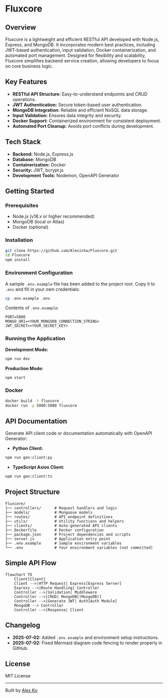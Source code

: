 # Fluxcore

## Overview

Fluxcore is a lightweight and efficient RESTful API developed with Node.js, Express, and MongoDB. It incorporates modern best practices, including JWT-based authentication, input validation, Docker containerization, and automated port management. Designed for flexibility and scalability, Fluxcore simplifies backend service creation, allowing developers to focus on core business logic.

## Key Features

* **RESTful API Structure:** Easy-to-understand endpoints and CRUD operations.
* **JWT Authentication:** Secure token-based user authentication.
* **MongoDB Integration:** Reliable and efficient NoSQL data storage.
* **Input Validation:** Ensures data integrity and security.
* **Docker Support:** Containerized environment for consistent deployment.
* **Automated Port Cleanup:** Avoids port conflicts during development.

## Tech Stack

* **Backend:** Node.js, Express.js
* **Database:** MongoDB
* **Containerization:** Docker
* **Security:** JWT, bcrypt.js
* **Development Tools:** Nodemon, OpenAPI Generator

## Getting Started

### Prerequisites

* Node.js (v18.x or higher recommended)
* MongoDB (local or Atlas)
* Docker (optional)

### Installation

```bash
git clone https://github.com/Alexintw/Fluxcore.git
cd Fluxcore
npm install
```

### Environment Configuration

A sample `.env.example` file has been added to the project root. Copy it to `.env` and fill in your own credentials:

```bash
cp .env.example .env
```

Contents of `.env.example`:

```env
PORT=5000
MONGO_URI=<YOUR_MONGODB_CONNECTION_STRING>
JWT_SECRET=<YOUR_SECRET_KEY>
```

### Running the Application

**Development Mode:**

```bash
npm run dev
```

**Production Mode:**

```bash
npm start
```

### Docker

```bash
docker build -t fluxcore .
docker run -p 5000:5000 fluxcore
```

## API Documentation

Generate API client code or documentation automatically with OpenAPI Generator:

* **Python Client:**

```bash
npm run gen:client:py
```

* **TypeScript Axios Client:**

```bash
npm run gen:client:ts
```

## Project Structure

```
Fluxcore/
├── controllers/      # Request handlers and logic
├── models/           # Mongoose models
├── routes/           # API endpoint definitions
├── utils/            # Utility functions and helpers
├── clients/          # Auto-generated API clients
├── Dockerfile        # Docker configuration
├── package.json      # Project dependencies and scripts
├── server.js         # Application entry point
├── .env.example      # Sample environment variables
└── .env              # Your environment variables (not committed)
```

## Simple API Flow

```mermaid
flowchart TD
    Client[Client]
    Client -->|HTTP Request| Express[Express Server]
    Express -->|Route Handling| Controller
    Controller -->|Validation| Middleware
    Controller -->|CRUD| MongoDB[(MongoDB)]
    Controller -->|Generate JWT| Auth[Auth Module]
    MongoDB --> Controller
    Controller -->|Response| Client
```

## Changelog

* **2025-07-02:** Added `.env.example` and environment setup instructions.
* **2025-07-02:** Fixed Mermaid diagram code fencing to render properly in GitHub.

## License

MIT License

---

Built by [Alex Ko](https://github.com/Alexintw)
